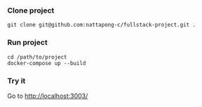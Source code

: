 ### Clone project
```
git clone git@github.com:nattapong-c/fullstack-project.git .
```

### Run project
```
cd /path/to/project
docker-compose up --build
```

### Try it
Go to [http://localhost:3003/](http://localhost:3003/)
